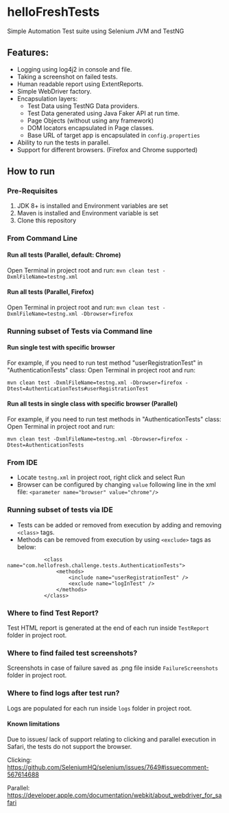 # helloFreshTests
Simple Automation Test suite using Selenium JVM and TestNG

## Features:
- Logging using log4j2 in console and file.
- Taking a screenshot on failed tests.
- Human readable report using ExtentReports.
- Simple WebDriver factory.
- Encapsulation layers:
  - Test Data using TestNG Data providers.
  - Test Data generated using Java Faker API at run time.
  - Page Objects (without using any framework)
  - DOM locators encapsulated in Page classes.
  - Base URL of target app is encapsulated in `config.properties`
- Ability to run the tests in parallel.
- Support for different browsers. (Firefox and Chrome supported)

## How to run

### Pre-Requisites
1. JDK 8+ is installed and Environment variables are set
2. Maven is installed and Environment variable is set 
3. Clone this repository

### From Command Line

#### Run all tests (Parallel, default: Chrome)
Open Terminal in project root and run:
`mvn clean test -DxmlFileName=testng.xml`
 
#### Run all tests (Parallel, Firefox)
Open Terminal in project root and run:
`mvn clean test -DxmlFileName=testng.xml -Dbrowser=firefox`

### Running subset of Tests via Command line

#### Run single test with specific browser
For example, if you need to run test method "userRegistrationTest" in "AuthenticationTests" class:
Open Terminal in project root and run:

`mvn clean test -DxmlFileName=testng.xml -Dbrowser=firefox -Dtest=AuthenticationTests#userRegistrationTest`

#### Run all tests in single class with specific browser (Parallel)
For example, if you need to run test methods in "AuthenticationTests" class:
Open Terminal in project root and run:

`mvn clean test -DxmlFileName=testng.xml -Dbrowser=firefox -Dtest=AuthenticationTests`

### From IDE
- Locate `testng.xml` in project root, right click and select Run
- Browser can be configured by changing `value` following line in the xml file:
`<parameter name="browser" value="chrome"/>`

### Running subset of tests via IDE
- Tests can be added or removed from execution by adding and removing `<class>` tags.
- Methods can be removed from execution by using `<exclude>` tags as below:

```
            <class name="com.hellofresh.challenge.tests.AuthenticationTests">
                <methods>
                    <include name="userRegistrationTest" />
                    <exclude name="logInTest" />
                </methods>
            </class>
```

### Where to find Test Report?
Test HTML report is generated at the end of each run inside `TestReport` folder in project root.

### Where to find failed test screenshots?
Screenshots in case of failure saved as .png file inside `FailureScreenshots` folder in project root.

### Where to find logs after test run?
Logs are populated for each run inside `logs` folder in project root.

#### Known limitations
Due to issues/ lack of support relating to clicking and parallel execution in Safari, the tests do not support the browser.

Clicking:
https://github.com/SeleniumHQ/selenium/issues/7649#issuecomment-567614688

Parallel:
https://developer.apple.com/documentation/webkit/about_webdriver_for_safari

